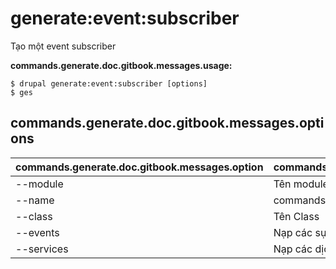 # generate:event:subscriber
Tạo một event subscriber

**commands.generate.doc.gitbook.messages.usage:**
```
$ drupal generate:event:subscriber [options]
$ ges  
```

## commands.generate.doc.gitbook.messages.options
commands.generate.doc.gitbook.messages.option | commands.generate.doc.gitbook.messages.details
-------|-------------
--module | Tên module.
--name | commands.generate.service.options.name
--class | Tên Class
--events | Nạp các sự kiện từ container
--services | Nạp các dịch vụ từ container.
